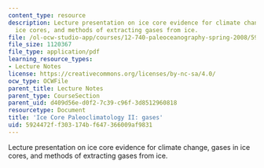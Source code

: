 ```yaml
---
content_type: resource
description: Lecture presentation on ice core evidence for climate change, gases in
  ice cores, and methods of extracting gases from ice.
file: /ol-ocw-studio-app/courses/12-740-paleoceanography-spring-2008/5924472ff303174bf647366009af9831_lec08a_slide.pdf
file_size: 1120367
file_type: application/pdf
learning_resource_types:
- Lecture Notes
license: https://creativecommons.org/licenses/by-nc-sa/4.0/
ocw_type: OCWFile
parent_title: Lecture Notes
parent_type: CourseSection
parent_uid: d409d56e-d0f2-7c39-c96f-3d8512960818
resourcetype: Document
title: 'Ice Core Paleoclimatology II: gases'
uid: 5924472f-f303-174b-f647-366009af9831
---
```

Lecture presentation on ice core evidence for climate change, gases in ice cores, and methods of extracting gases from ice.